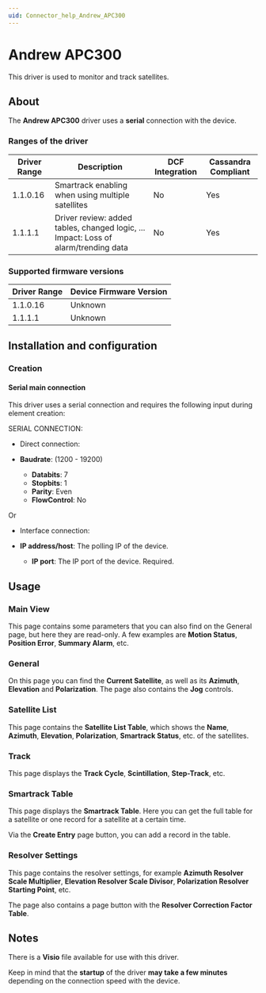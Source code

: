 ```yaml
---
uid: Connector_help_Andrew_APC300
---
```


# Andrew APC300

This driver is used to monitor and track satellites.

## About

The **Andrew APC300** driver uses a **serial** connection with the device.

### Ranges of the driver

| **Driver Range** | **Description**                                                                     | **DCF Integration** | **Cassandra Compliant** |
|------------------|-------------------------------------------------------------------------------------|---------------------|-------------------------|
| 1.1.0.16         | Smartrack enabling when using multiple satellites                                   | No                  | Yes                     |
| 1.1.1.1          | Driver review: added tables, changed logic, ... Impact: Loss of alarm/trending data | No                  | Yes                     |

### Supported firmware versions

| **Driver Range** | **Device Firmware Version** |
|------------------|-----------------------------|
| 1.1.0.16         | Unknown                     |
| 1.1.1.1          | Unknown                     |

## Installation and configuration

### Creation

#### Serial main connection

This driver uses a serial connection and requires the following input during element creation:

SERIAL CONNECTION:

- Direct connection:

- **Baudrate**: (1200 - 19200)
  - **Databits**: 7
  - **Stopbits**: 1
  - **Parity**: Even
  - **FlowControl**: No

Or

- Interface connection:

- **IP address/host**: The polling IP of the device.
  - **IP port**: The IP port of the device. Required.

## Usage

### Main View

This page contains some parameters that you can also find on the General page, but here they are read-only. A few examples are **Motion Status**, **Position Error**, **Summary Alarm**, etc.

### General

On this page you can find the **Current Satellite**, as well as its **Azimuth**, **Elevation** and **Polarization**. The page also contains the **Jog** controls.

### Satellite List

This page contains the **Satellite List Table**, which shows the **Name**, **Azimuth**, **Elevation**, **Polarization**, **Smartrack Status**, etc. of the satellites.

### Track

This page displays the **Track Cycle**, **Scintillation**, **Step-Track**, etc.

### Smartrack Table

This page displays the **Smartrack Table**. Here you can get the full table for a satellite or one record for a satellite at a certain time.

Via the **Create Entry** page button, you can add a record in the table.

### Resolver Settings

This page contains the resolver settings, for example **Azimuth Resolver Scale Multiplier**, **Elevation Resolver Scale Divisor**, **Polarization Resolver Starting Point**, etc.

The page also contains a page button with the **Resolver Correction Factor Table**.

## Notes

There is a **Visio** file available for use with this driver.

Keep in mind that the **startup** of the driver **may take a few minutes** depending on the connection speed with the device.
